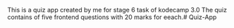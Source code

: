 This is a quiz app created by me for stage 6 task of kodecamp 3.0
The quiz contains of five frontend questions with 20 marks for eeach.# Quiz-App

